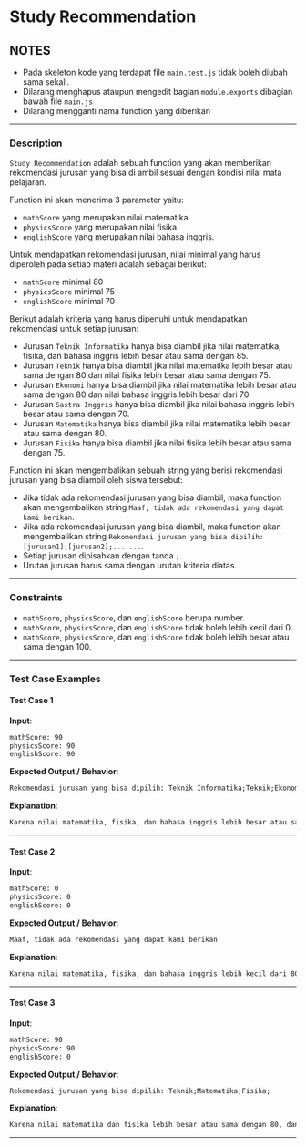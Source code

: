# Study Recommendation

## NOTES

- Pada skeleton kode yang terdapat file `main.test.js` tidak boleh diubah sama sekali.
- Dilarang menghapus ataupun mengedit bagian `module.exports` dibagian bawah file `main.js`
- Dilarang mengganti nama function yang diberikan

---

### Description

`Study Recommendation` adalah sebuah function yang akan memberikan rekomendasi jurusan yang bisa di ambil sesuai dengan kondisi nilai mata pelajaran.

Function ini akan menerima 3 parameter yaitu:

- `mathScore` yang merupakan nilai matematika.
- `physicsScore` yang merupakan nilai fisika.
- `englishScore` yang merupakan nilai bahasa inggris.

Untuk mendapatkan rekomendasi jurusan, nilai minimal yang harus diperoleh pada setiap materi adalah sebagai berikut:

- `mathScore` minimal 80
- `physicsScore` minimal 75
- `englishScore` minimal 70

Berikut adalah kriteria yang harus dipenuhi untuk mendapatkan rekomendasi untuk setiap jurusan:

- Jurusan `Teknik Informatika` hanya bisa diambil jika nilai matematika, fisika, dan bahasa inggris lebih besar atau
  sama dengan 85.
- Jurusan `Teknik` hanya bisa diambil jika nilai matematika lebih besar atau sama dengan 80 dan nilai fisika lebih besar
  atau sama dengan 75.
- Jurusan `Ekonomi` hanya bisa diambil jika nilai matematika lebih besar atau sama dengan 80 dan nilai bahasa inggris
  lebih besar dari 70.
- Jurusan `Sastra Inggris` hanya bisa diambil jika nilai bahasa inggris lebih besar atau sama dengan 70.
- Jurusan `Matematika` hanya bisa diambil jika nilai matematika lebih besar atau sama dengan 80.
- Jurusan `Fisika` hanya bisa diambil jika nilai fisika lebih besar atau sama dengan 75.

Function ini akan mengembalikan sebuah string yang berisi rekomendasi jurusan yang bisa diambil oleh siswa tersebut:

- Jika tidak ada rekomendasi jurusan yang bisa diambil, maka function akan mengembalikan string
  `Maaf, tidak ada rekomendasi yang dapat kami berikan`.
- Jika ada rekomendasi jurusan yang bisa diambil, maka function akan mengembalikan string
  `Rekomendasi jurusan yang bisa dipilih: [jurusan1];[jurusan2];.......`.
- Setiap jurusan dipisahkan dengan tanda `;`.
- Urutan jurusan harus sama dengan urutan kriteria diatas.

---

### Constraints

- `mathScore`, `physicsScore`, dan `englishScore` berupa number.
- `mathScore`, `physicsScore`, dan `englishScore` tidak boleh lebih kecil dari 0.
- `mathScore`, `physicsScore`, dan `englishScore` tidak boleh lebih besar atau sama dengan 100.

---

### Test Case Examples

#### Test Case 1

**Input**:

```txt
mathScore: 90
physicsScore: 90
englishScore: 90
```

**Expected Output / Behavior**:

```txt
Rekomendasi jurusan yang bisa dipilih: Teknik Informatika;Teknik;Ekonomi;Sastra Inggris;Matematika;Fisika;
```

**Explanation**:

```txt
Karena nilai matematika, fisika, dan bahasa inggris lebih besar atau sama dengan 85, maka siswa tersebut bisa mengambil jurusan Teknik Informatika, Teknik, Ekonomi, Sastra Inggris, Matematika, dan Fisika.
```

---

#### Test Case 2

**Input**:

```txt
mathScore: 0
physicsScore: 0
englishScore: 0
```

**Expected Output / Behavior**:

```txt
Maaf, tidak ada rekomendasi yang dapat kami berikan
```

**Explanation**:

```txt
Karena nilai matematika, fisika, dan bahasa inggris lebih kecil dari 80, maka siswa tersebut tidak bisa mengambil jurusan apapun.
```

---

#### Test Case 3

**Input**:

```txt
mathScore: 90
physicsScore: 90
englishScore: 0
```

**Expected Output / Behavior**:

```txt
Rekomendasi jurusan yang bisa dipilih: Teknik;Matematika;Fisika;
```

**Explanation**:

```txt
Karena nilai matematika dan fisika lebih besar atau sama dengan 80, dan nilai bahasa inggris lebih kecil dari 70, maka siswa tersebut bisa mengambil jurusan Teknik, Matematika, dan Fisika.
```

---
